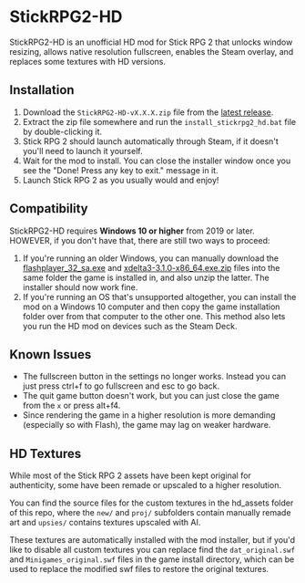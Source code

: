 # StickRPG2-HD
StickRPG2-HD is an unofficial HD mod for Stick RPG 2 that unlocks window resizing, allows native resolution fullscreen, enables the Steam overlay, and replaces some textures with HD versions.

## Installation
1. Download the `StickRPG2-HD-vX.X.X.zip` file from the [latest release](https://github.com/rebane2001/StickRPG2-HD/releases).
2. Extract the zip file somewhere and run the `install_stickrpg2_hd.bat` file by double-clicking it.
3. Stick RPG 2 should launch automatically through Steam, if it doesn't you'll need to launch it yourself.
4. Wait for the mod to install. You can close the installer window once you see the "Done! Press any key to exit." message in it.
5. Launch Stick RPG 2 as you usually would and enjoy!

## Compatibility
StickRPG2-HD requires **Windows 10 or higher** from 2019 or later. HOWEVER, if you don't have that, there are still two ways to proceed:

1. If you're running an older Windows, you can manually download the [flashplayer_32_sa.exe](https://archive.org/download/flashplayer_32_sa_202107/flashplayer_32_sa.exe) and [xdelta3-3.1.0-x86_64.exe.zip](https://github.com/jmacd/xdelta-gpl/releases/download/v3.1.0/xdelta3-3.1.0-x86_64.exe.zip) files into the same folder the game is installed in, and also unzip the latter. The installer should now work fine.
2. If you're running an OS that's unsupported altogether, you can install the mod on a Windows 10 computer and then copy the game installation folder over from that computer to the other one. This method also lets you run the HD mod on devices such as the Steam Deck.

## Known Issues

- The fullscreen button in the settings no longer works. Instead you can just press ctrl+f to go fullscreen and esc to go back.
- The quit game button doesn't work, but you can just close the game from the `x` or press alt+f4.
- Since rendering the game in a higher resolution is more demanding (especially so with Flash), the game may lag on weaker hardware.

## HD Textures
While most of the Stick RPG 2 assets have been kept original for authenticity, some have been remade or upscaled to a higher resolution.

You can find the source files for the custom textures in the hd_assets folder of this repo, where the `new/` and `proj/` subfolders contain manually remade art and `upsies/` contains textures upscaled with AI.

These textures are automatically installed with the mod installer, but if you'd like to disable all custom textures you can replace find the `dat_original.swf` and `Minigames_original.swf` files in the game install directory, which can be used to replace the modified swf files to restore the original textures.
